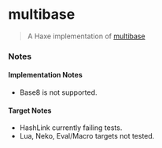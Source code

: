 # multibase

> A Haxe implementation of [multibase](https://github.com/multiformats/multibase)

### Notes

#### Implementation Notes
- Base8 is not supported.

#### Target Notes
- HashLink currently failing tests.
- Lua, Neko, Eval/Macro targets not tested.